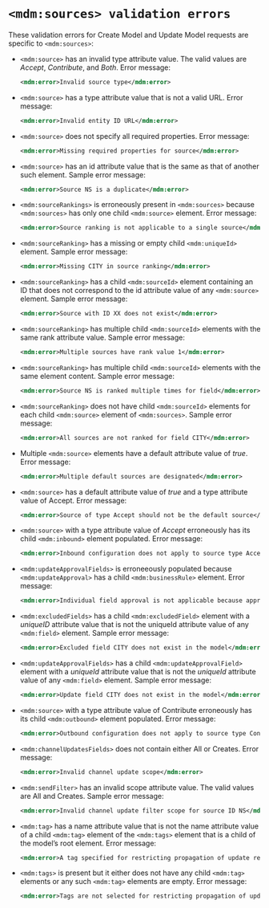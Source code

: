 # `<mdm:sources> validation errors` 

<head>
  <meta name="guidename" content="DataHub"/>
  <meta name="context" content="GUID-be0d72cd-4bc0-414d-96a4-9fcaf8432f1d"/>
</head>


These validation errors for Create Model and Update Model requests are specific to `<mdm:sources>`:

-   `<mdm:source>` has an invalid type attribute value. The valid values are *Accept*, *Contribute*, and *Both*. Error message:

    ``` xml
    <mdm:error>Invalid source type</mdm:error>
    ```

-   `<mdm:source>` has a type attribute value that is not a valid URL. Error message:

    ``` xml
    <mdm:error>Invalid entity ID URL</mdm:error>
    ```

-   `<mdm:source>` does not specify all required properties. Error message:

    ``` xml
    <mdm:error>Missing required properties for source</mdm:error>
    ```

-   `<mdm:source>` has an id attribute value that is the same as that of another such element. Sample error message:

    ``` xml
    <mdm:error>Source NS is a duplicate</mdm:error>
    ```

-   `<mdm:sourceRankings>` is erroneously present in `<mdm:sources>` because `<mdm:sources>` has only one child `<mdm:source>` element. Error message:

    ``` xml
    <mdm:error>Source ranking is not applicable to a single source</mdm:error>
    ```

-   `<mdm:sourceRanking>` has a missing or empty child `<mdm:uniqueId>` element. Sample error message:

    ``` xml
    <mdm:error>Missing CITY in source ranking</mdm:error>
    ```

-   `<mdm:sourceRanking>` has a child `<mdm:sourceId>` element containing an ID that does not correspond to the id attribute value of any `<mdm:source>` element. Sample error message:

    ``` xml
    <mdm:error>Source with ID XX does not exist</mdm:error>
    ```

-   `<mdm:sourceRanking>` has multiple child `<mdm:sourceId>` elements with the same rank attribute value. Sample error message:

    ``` xml
    <mdm:error>Multiple sources have rank value 1</mdm:error>
    ```

-   `<mdm:sourceRanking>` has multiple child `<mdm:sourceId>` elements with the same element content. Sample error message:

    ``` xml
    <mdm:error>Source NS is ranked multiple times for field</mdm:error>
    ```

-   `<mdm:sourceRanking>` does not have child `<mdm:sourceId>` elements for each child `<mdm:source>` element of `<mdm:sources>`. Sample error message:

    ``` xml
    <mdm:error>All sources are not ranked for field CITY</mdm:error>
    ```

-   Multiple `<mdm:source>` elements have a default attribute value of *true*. Error message:

    ``` xml
    <mdm:error>Multiple default sources are designated</mdm:error>
    ```

-   `<mdm:source>` has a default attribute value of *true* and a type attribute value of Accept. Error message:

    ``` xml
    <mdm:error>Source of type Accept should not be the default source</mdm:error>
    ```

-   `<mdm:source>` with a type attribute value of *Accept* erroneously has its child `<mdm:inbound>` element populated. Error message:

    ``` xml
    <mdm:error>Inbound configuration does not apply to source type Accept</mdm:error>
    ```

-   `<mdm:updateApprovalFields>` is erroneeously populated because `<mdm:updateApproval>` has a child `<mdm:businessRule>` element. Error message:

    ``` xml
    <mdm:error>Individual field approval is not applicable because approval is required for all updates</mdm:error>
    ```

-   `<mdm:excludedFields>` has a child `<mdm:excludedField>` element with a *uniqueID* attribute value that is not the uniqueId attribute value of any `<mdm:field>` element. Sample error message:

    ``` xml
    <mdm:error>Excluded field CITY does not exist in the model</mdm:error>
    ```

-   `<mdm:updateApprovalFields>` has a child `<mdm:updateApprovalField>` element with a *uniqueId* attribute value that is not the *uniqueId* attribute value of any `<mdm:field>` element. Sample error message:

    ``` xml
    <mdm:error>Update field CITY does not exist in the model</mdm:error>
    ```

-   `<mdm:source>` with a type attribute value of Contribute erroneously has its child `<mdm:outbound>` element populated. Error message:

    ``` xml
    <mdm:error>Outbound configuration does not apply to source type Contribute</mdm:error>
    ```

-   `<mdm:channelUpdatesFields>` does not contain either All or Creates. Error message:

    ``` xml
    <mdm:error>Invalid channel update scope</mdm:error>
    ```

-   `<mdm:sendFilter>` has an invalid scope attribute value. The valid values are All and Creates. Sample error message:

    ``` xml
    <mdm:error>Invalid channel update filter scope for source ID NS</mdm:error>
    ```

-   `<mdm:tag>` has a name attribute value that is not the name attribute value of a child `<mdm:tag>` element of the `<mdm:tags>` element that is a child of the model’s root element. Error message:

    ``` xml
    <mdm:error>A tag specified for restricting propagation of update requests does not exist in the model</mdm:error>
    ```

-   `<mdm:tags>` is present but it either does not have any child `<mdm:tag>` elements or any such `<mdm:tag>` elements are empty. Error message:

    ``` xml
    <mdm:error>Tags are not selected for restricting propagation of update requests</mdm:error>
    ```